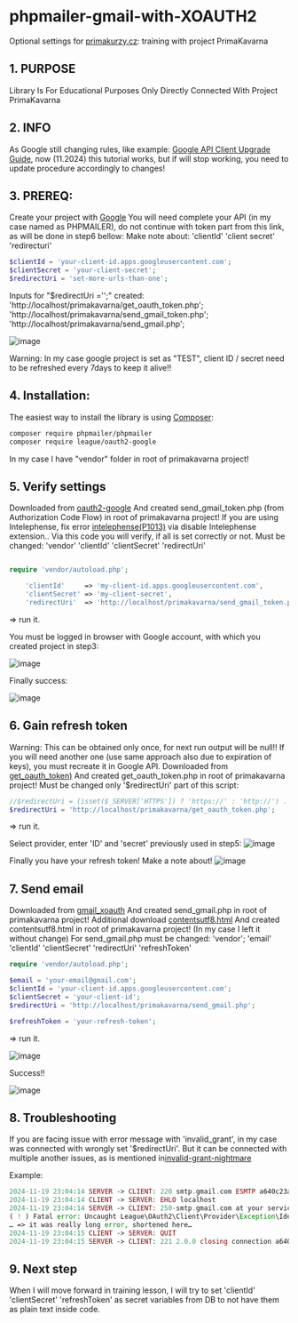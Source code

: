# phpmailer-gmail-with-XOAUTH2
Optional settings for [primakurzy.cz](https://www.primakurzyonline.cz/): training with project PrimaKavarna

## 1. PURPOSE

Library Is For Educational Purposes Only Directly Connected With Project PrimaKavarna

## 2. INFO

As Google still changing rules, like example: [Google API Client Upgrade Guide](https://github.com/googleapis/google-api-php-client/blob/main/UPGRADING.md),
now (11.2024) this tutorial works, but if will stop working, you need to update procedure accordingly to changes!

## 3. PREREQ:

Create your project with [Google](https://github.com/PHPMailer/PHPMailer/wiki/Using-Gmail-with-XOAUTH2)
You will need complete your API (in my case named as PHPMAILER), do not continue with token part from this link, as will be done in step6 bellow:
Make note about:
'clientId'
'client secret'
'redirecturi'

```php
$clientId = 'your-client-id.apps.googleusercontent.com';
$clientSecret = 'your-client-secret';
$redirectUri = 'set-more-urls-than-one';
```

Inputs for "$redirectUri ='';" created:
'http://localhost/primakavarna/get_oauth_token.php';
'http://localhost/primakavarna/send_gmail_token.php';
'http://localhost/primakavarna/send_gmail.php';

![image](https://github.com/user-attachments/assets/26bc727d-9618-4156-ab46-65ace484cf6e)

Warning:
In my case google project is set as "TEST", client ID / secret need to be refreshed every 7days to keep it alive!!

## 4. Installation:

The easiest way to install the library is using [Composer](https://getcomposer.org/):

```sh
composer require phpmailer/phpmailer
composer require league/oauth2-google
```

In my case I have "vendor" folder in root of primakavarna project!

## 5. Verify settings

Downloaded from [oauth2-google](https://github.com/thephpleague/oauth2-google)
And created send_gmail_token.php (from Authorization Code Flow) in root of primakavarna project!
If you are using Intelephense, fix error [intelephense(P1013)](https://github.com/bmewburn/vscode-intelephense/issues/1413) via disable Intelephense extension..
Via this code you will verify, if all is set correctly or not.
Must be changed:
'vendor'
'clientId'
'clientSecret'
'redirectUri'

```php

require 'vendor/autoload.php';

    'clientId'     => 'my-client-id.apps.googleusercontent.com',
    'clientSecret' => 'my-client-secret',
    'redirectUri'  => 'http://localhost/primakavarna/send_gmail_token.php'

```

=> run it.

You must be logged in browser with Google account, with which you created project in step3:

![image](https://github.com/user-attachments/assets/dcb3d18d-7524-4fdb-839f-e757467901e6)

Finally success:

![image](https://github.com/user-attachments/assets/ae463bb1-2339-4f38-ab8e-3c1bd34bb3e8)

## 6. Gain refresh token
Warning: This can be obtained only once, for next run output will be null!! If you will need another one (use same approach also due to expiration of keys), you must recreate it in Google API.
Downloaded from [get_oauth_token)](https://github.com/PHPMailer/PHPMailer/blob/master/get_oauth_token.php)
And created get_oauth_token.php in root of primakavarna project!
Must be changed only '$redirectUri' part of this script:

```php
//$redirectUri = (isset($_SERVER['HTTPS']) ? 'https://' : 'http://') . $_SERVER['HTTP_HOST'] . $_SERVER['PHP_SELF'];
$redirectUri = 'http://localhost/primakavarna/get_oauth_token.php';
```

 => run it.

 Select provider, enter 'ID' and 'secret' previously used in step5:
 ![image](https://github.com/user-attachments/assets/4770e7bf-c2a2-48a6-8351-076f3fe930d0)

 Finally you have your refresh token!
 Make a note about!
 ![image](https://github.com/user-attachments/assets/16509090-d4fa-4b92-ac62-45529568a551)

## 7. Send email
Downloaded from [gmail_xoauth](https://github.com/PHPMailer/PHPMailer/blob/561609ac2ebae1b3ec1b636a38bf174d8de12955/examples/gmail_xoauth.phps)
And created send_gmail.php in root of primakavarna project!
Additional download [contentsutf8.html](https://github.com/PHPMailer/PHPMailer/blob/master/examples/contentsutf8.html)
And created contentsutf8.html in root of primakavarna project! (In my case I left it without change)
For send_gmail.php must be changed:
'vendor';
'email'
'clientId'
'clientSecret'
'redirectUri'
'refreshToken'

```php
require 'vendor/autoload.php';

$email = 'your-email@gmail.com';
$clientId = 'your-client-id.apps.googleusercontent.com';
$clientSecret = 'your-client-id';
$redirectUri = 'http://localhost/primakavarna/send_gmail.php';

$refreshToken = 'your-refresh-token';
```

 => run it.

![image](https://github.com/user-attachments/assets/97e732a8-38bc-43a9-9e96-cb2c0b52b999)

Success!!

![image](https://github.com/user-attachments/assets/652b79dd-f8d1-4bfd-b357-33e29c675fec)

## 8. Troubleshooting
If you are facing issue with error message with 'invalid_grant', in my case was connected with wrongly set '$redirectUri'.
But it can be connected with multiple another issues, as is mentioned in[invalid-grant-nightmare](https://blog.timekit.io/google-oauth-invalid-grant-nightmare-and-how-to-fix-it-9f4efaf1da35)

Example:

```php
2024-11-19 23:04:14 SERVER -> CLIENT: 220 smtp.gmail.com ESMTP a640c23a62f3a-aa20df263bcsm696223666b.11 - gsmtp
2024-11-19 23:04:14 CLIENT -> SERVER: EHLO localhost
2024-11-19 23:04:14 SERVER -> CLIENT: 250-smtp.gmail.com at your service, [178.209.137.107]250-SIZE 35882577250-8BITMIME250-AUTH LOGIN PLAIN XOAUTH2 PLAIN-CLIENTTOKEN OAUTHBEARER XOAUTH250-ENHANCEDSTATUSCODES250-PIPELINING250-CHUNKING250 SMTPUTF8
( ! ) Fatal error: Uncaught League\OAuth2\Client\Provider\Exception\IdentityProviderException: invalid_grant in
… => it was really long error, shortened here…
2024-11-19 23:04:15 CLIENT -> SERVER: QUIT
2024-11-19 23:04:15 SERVER -> CLIENT: 221 2.0.0 closing connection a640c23a62f3a-aa20df263bcsm696223666b.11
```

## 9. Next step
When I will move forward in training lesson, I will try to set
'clientId'
'clientSecret'
'refreshToken'
as secret variables from DB to not have them as plain text inside code.

